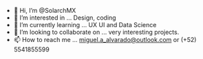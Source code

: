 - 👋 Hi, I’m @SolarchMX
- 👀 I’m interested in ... Design, coding
- 🌱 I’m currently learning ... UX UI and Data Science
- 💞️ I’m looking to collaborate on ... very interesting projects.
- 📫 How to reach me ... miguel.a_alvarado@outlook.com or (+52) 5541855599

<!---
SolarchMX/SolarchMX is a ✨ special ✨ repository because its `README.md` (this file) appears on your GitHub profile.
You can click the Preview link to take a look at your changes.
--->
